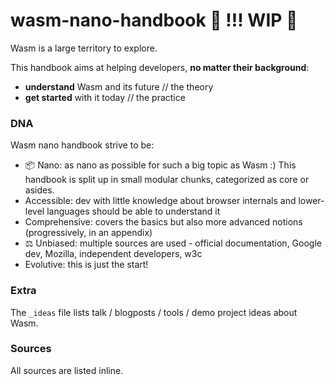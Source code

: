 # wasm-nano-handbook 🚧 **!!! WIP** 🚧 

Wasm is a large territory to explore.  

This handbook aims at helping developers, **no matter their background**:
* **understand** Wasm and its future // the theory
* **get started** with it today  // the practice

### DNA 
Wasm nano handbook strive to be:  

* 📦 Nano: as nano as possible for such a big topic as Wasm :) This handbook is split up in small modular chunks, categorized as core or asides.
* Accessible: dev with little knowledge about browser internals and lower-level languages should be able to understand it
* Comprehensive: covers the basics but also more advanced notions (progressively, in an appendix)
* ⚖️ Unbiased: multiple sources are used - official documentation, Google dev, Mozilla, independent developers, w3c
* Evolutive: this is just the start!  

### Extra 
The `_ideas` file lists talk / blogposts / tools / demo project ideas about Wasm. 

### Sources 
All sources are listed inline.


